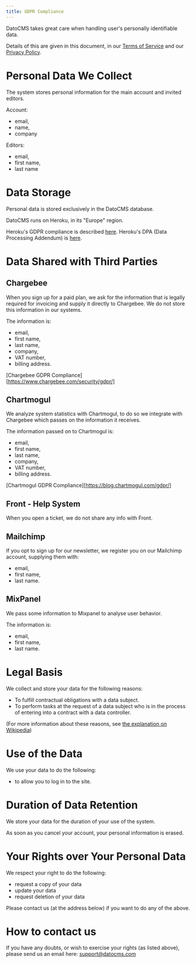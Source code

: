 ```yaml
---
title: GDPR Compliance
---
```


DatoCMS takes great care when handling user's personally identifiable data.

Details of this are given in this document,
in our [Terms of Service][datocms-terms-of-service]
and our [Privacy Policy][datocms-privacy-policy].

[datocms-terms-of-service]: https://www.datocms.com/legal/terms/
[datocms-privacy-policy]: https://www.iubenda.com/privacy-policy/64648824/full-legal

# Personal Data We Collect

The system stores personal information for the main account and invited editors.

Account:

* email,
* name,
* company

Editors:

* email,
* first name,
* last name

# Data Storage

Personal data is stored exclusively in the DatoCMS database.

DatoCMS runs on Heroku, in its "Europe" region.

Heroku's GDPR compliance is described [here][heroku-gdpr-compliance].
Heroku's DPA (Data Processing Addendum) is [here][heroku-dpa].

[heroku-gdpr-compliance]: https://devcenter.heroku.com/articles/gdpr
[heroku-dpa]: https://www.salesforce.com/content/dam/web/en_us/www/documents/legal/Agreements/data-processing-addendum.pdf

# Data Shared with Third Parties

## Chargebee

When you sign up for a paid plan, we ask for the information that is legally
required for invoicing and supply it directly to Chargebee. We do not store
this information in our systems.

The information is:

* email,
* first name,
* last name,
* company,
* VAT number,
* billing address.

[Chargebee GDPR Compliance][https://www.chargebee.com/security/gdpr/]

## Chartmogul

We analyze system statistics with Chartmogul, to do so we integrate with
Chargebee which passes on the information it receives.

The information passed on to Chartmogul is:

* email,
* first name,
* last name,
* company,
* VAT number,
* billing address.

[Chartmogul GDPR Compliance][https://blog.chartmogul.com/gdpr/]

## Front - Help System

When you open a ticket, we do not share any info with Front.

## Mailchimp

If you opt to sign up for our newsletter, we register you on our Mailchimp
account, supplying them with:

* email,
* first name,
* last name.

##  MixPanel

We pass some information to Mixpanel to analyse user behavior.

The information is:

* email,
* first name,
* last name.

# Legal Basis

We collect and store your data for the following reasons:

* To fulfill contractual obligations with a data subject.
* To perform tasks at the request of a data subject who is in the process of
  entering into a contract with a data controller.

(For more information about these reasons, see [the explanation on Wikipedia][wikipedia-gdpr-lawful-basis])

[wikipedia-gdpr-lawful-basis]: https://en.wikipedia.org/wiki/General_Data_Protection_Regulation#Lawful_basis_for_processing

# Use of the Data

We use your data to do the following:

* to allow you to log in to the site.

# Duration of Data Retention

We store your data for the duration of your use of the system.

As soon as you cancel your account, your personal information is erased.

# Your Rights over Your Personal Data

We respect your right to do the following:

* request a copy of your data
* update your data
* request deletion of your data

Please contact us (at the address below) if you want to do any of the above.

# How to contact us

If you have any doubts, or wish to exercise your rights (as listed above),
please send us an email here: [support@datocms.com][support-email]

[support-email]: support@datocms.com
